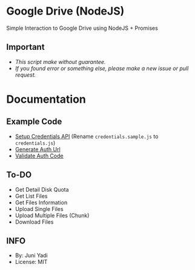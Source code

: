 # Google Drive (NodeJS)

Simple Interaction to Google Drive using NodeJS + Promises

## Important
* *This script make without guarantee.*
* *If you found error or something else, please make a new issue or pull request.*

# Documentation

## Example Code
- [Setup Credentials API](example/credentials.sample.js) (Rename `credentials.sample.js` to `credentials.js`)
- [Generate Auth Url](example/authUrl.js)
- [Validate Auth Code](example/authUrl.js)

## To-DO
- Get Detail Disk Quota
- Get List Files
- Get Files Information
- Upload Single Files
- Upload Multiple Files (Chunk)
- Download Files

## INFO
* By: Juni Yadi
* License: MIT 